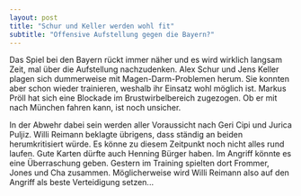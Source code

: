 ```yaml
---
layout: post
title: "Schur und Keller werden wohl fit"
subtitle: "Offensive Aufstellung gegen die Bayern?"
---
```


Das Spiel bei den Bayern rückt immer näher und es wird wirklich langsam Zeit, mal über die Aufstellung nachzudenken. Alex Schur und Jens Keller plagen sich dummerweise mit Magen-Darm-Problemen herum. Sie konnten aber schon wieder trainieren, weshalb ihr Einsatz wohl möglich ist. Markus Pröll hat sich eine Blockade im Brustwirbelbereich zugezogen. Ob er mit nach München fahren kann, ist noch unsicher.

In der Abwehr dabei sein werden aller Voraussicht nach Geri Cipi und Jurica Puljiz. Willi Reimann beklagte übrigens, dass ständig an beiden herumkritisiert würde. Es könne zu diesem Zeitpunkt noch nicht alles rund laufen. Gute Karten dürfte auch Henning Bürger haben. Im Angriff könnte es eine Überraschung geben. Gestern im Training spielten dort Frommer, Jones und Cha zusammen. Möglicherweise wird Willi Reimann also auf den Angriff als beste Verteidigung setzen...
